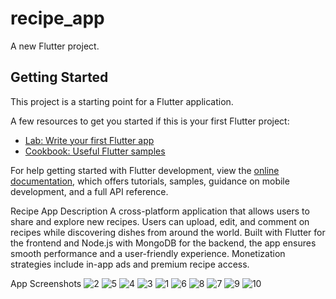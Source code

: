 # recipe_app

A new Flutter project.

## Getting Started

This project is a starting point for a Flutter application.

A few resources to get you started if this is your first Flutter project:

- [Lab: Write your first Flutter app](https://docs.flutter.dev/get-started/codelab)
- [Cookbook: Useful Flutter samples](https://docs.flutter.dev/cookbook)

For help getting started with Flutter development, view the
[online documentation](https://docs.flutter.dev/), which offers tutorials,
samples, guidance on mobile development, and a full API reference.

Recipe App 
Description
A cross-platform application that allows users to share and explore new recipes. Users can upload, edit, and comment on recipes while discovering dishes from around the world. Built with Flutter for the frontend and Node.js with MongoDB for the backend, the app ensures smooth performance and a user-friendly experience. Monetization strategies include in-app ads and premium recipe access.

App Screenshots
![2](https://github.com/user-attachments/assets/f826bbb5-dee0-4321-951b-a1da0f4dc9cc)
![5](https://github.com/user-attachments/assets/c63d4881-eb1d-4f24-9bf1-415b24e73c4c)
![4](https://github.com/user-attachments/assets/7765df61-9a4f-4189-be20-2318b7bb973b)
![3](https://github.com/user-attachments/assets/68f30e5f-1f70-4eea-9b72-c956032a09f4)
![1](https://github.com/user-attachments/assets/6c29d45d-0495-4f9e-942a-6a9bc536c2ec)
![6](https://github.com/user-attachments/assets/a618cef3-4b1c-418f-b17c-e738eae2a355)
![8](https://github.com/user-attachments/assets/de835994-3309-45a9-a76c-393aa8df8ed4)
![7](https://github.com/user-attachments/assets/3e2972f5-c2d3-4e56-810b-ecfad3175c42)
![9](https://github.com/user-attachments/assets/61ecee83-d32e-4a8f-9124-918a9110efc6)
![10](https://github.com/user-attachments/assets/ff91c0f0-170f-4832-ac23-bfca75ed291f)

